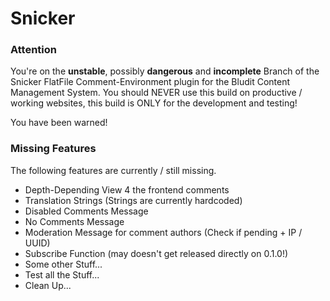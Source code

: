 Snicker
=======

### Attention
You're on the **unstable**, possibly **dangerous** and **incomplete** Branch of the Snicker
FlatFile Comment-Environment plugin for the Bludit Content Management System. You should NEVER use
this build on productive / working websites, this build is ONLY for the development and testing!

You have been warned!

### Missing Features
The following features are currently / still missing.

- Depth-Depending View 4 the frontend comments
- Translation Strings (Strings are currently hardcoded)
- Disabled Comments Message
- No Comments Message
- Moderation Message for comment authors (Check if pending + IP / UUID)
- Subscribe Function (may doesn't get released directly on 0.1.0!)
- Some other Stuff...
- Test all the Stuff...
- Clean Up...

